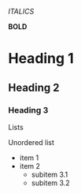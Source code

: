 *ITALICS*

**BOLD**

# Heading 1
## Heading 2
### Heading 3

Lists

Unordered list

 - item 1
 - item 2
   - subitem 3.1
    - subitem 3.2
